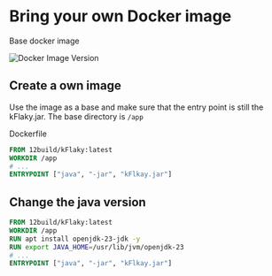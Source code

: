 # Bring your own Docker image

Base docker image

![Docker Image Version](https://img.shields.io/docker/v/12build/kflkay?logo=docker&label=12build%2Fkflaky)

## Create a own image

Use the image as a base and make sure that the entry point is still the kFlaky.jar.
The base directory is `/app`

Dockerfile
````dockerfile
FROM 12build/kFlaky:latest
WORKDIR /app
# ...
ENTRYPOINT ["java", "-jar", "kFlkay.jar"]
````

## Change the java version

````dockerfile
FROM 12build/kFlaky:latest
WORKDIR /app
RUN apt install openjdk-23-jdk -y
RUN export JAVA_HOME=/usr/lib/jvm/openjdk-23
# ...
ENTRYPOINT ["java", "-jar", "kFlkay.jar"]
````